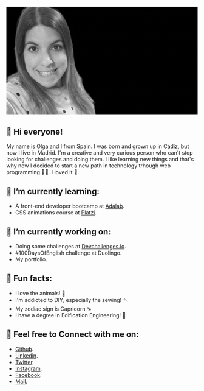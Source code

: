 ![ ](./intro.gif)

### <h2 align="left">	:blossom:  Hi everyone!</h2>

My name is Olga and I from Spain. I was born and grown up in Cádiz, but now I live in Madrid. I'm a creative and very curious person who can't stop looking for challenges and doing them. 
I like learning new things and that's why now I decided to start a new path in technology trhough web programming :woman_technologist:. I loved it :sparkling_heart:.

### <h2 align="left">	:blossom:  I’m currently learning:</h2>

- A front-end developer bootcamp at [Adalab](https://adalab.es/).
- CSS animations course at [Platzi](https://platzi.com).


### <h2 align="left">	:blossom:  I’m currently working on:</h2>

- Doing some challenges at [Devchallenges.io](https://devchallenges.io/challenges).
- #100DaysOfEnglish challenge at Duolingo.
- My portfolio.


### <h2 align="left">	:blossom:  Fun facts:</h2>

- I love the animals! :feet:
- I'm addicted to DIY, especially the sewing! :sewing_needle:
- My zodiac sign is Capricorn :capricorn:
- I have a degree in Edification Engineering! :construction_worker:



### <h2 align="left">	:blossom:  Feel free to Connect with me on:</h2>
  
- [Github](https://github.com/olguita2412).
- [Linkedin](https://www.linkedin.com/in/olga-rodriguez-garrucho-231152212/).
- [Twitter](https://twitter.com/olguiita24).
- [Instagram](https://www.instagram.com/olguiita24/).
- [Facebook](https://www.facebook.com/olga.rodriguezgarrucho).
- [Mail](mailto:olga_1847@hotmail.com).


### 
